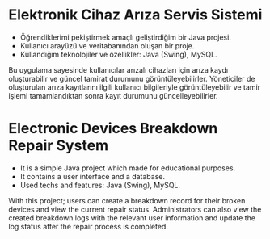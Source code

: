 # Elektronik Cihaz Arıza Servis Sistemi

- Öğrendiklerimi pekiştirmek amaçlı geliştirdiğim bir Java projesi.
- Kullanıcı arayüzü ve veritabanından oluşan bir proje.
- Kullandığım teknolojiler ve özellikler: Java (Swing), MySQL.

Bu uygulama sayesinde kullanıcılar arızalı cihazları için arıza kaydı oluşturabilir ve güncel tamirat durumunu görüntüleyebilirler. Yöneticiler de oluşturulan arıza kayıtlarını ilgili kullanıcı bilgileriyle görüntüleyebilir ve tamir işlemi tamamlandıktan sonra kayıt durumunu güncelleyebilirler.


# Electronic Devices Breakdown Repair System

- It is a simple Java project which made for educational purposes.
- It contains a user interface and a database.
- Used techs and features: Java (Swing), MySQL.

With this project; users can create a breakdown record for their broken devices and view the current repair status. Administrators can also view the created breakdown logs with the relevant user information and update the log status after the repair process is completed.

